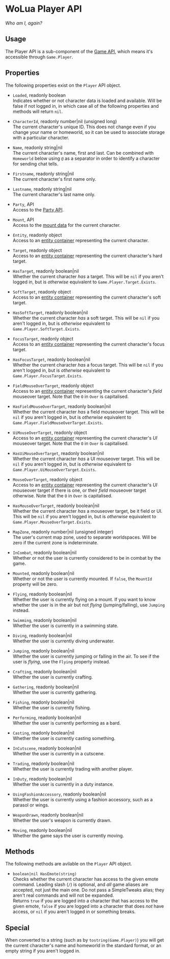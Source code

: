 # WoLua Player API
_Who am I, again?_

## Usage
The Player API is a sub-component of the [Game API](game.md), which means it's accessible through `Game.Player`.

## Properties
The following properties exist on the `Player` API object.

- `Loaded`, readonly boolean\
  Indicates whether or not character data is loaded and available. Will be false if not logged in, in which case all of the following properties and methods will return `nil`.

- `CharacterId`, readonly number|nil (unsigned long)\
  The current character's unique ID. This does not change even if you change your name or homeworld, so it can be used to associate storage with a particular character.

- `Name`, readonly string|nil\
  The current character's name, first and last. Can be combined with `Homeworld` below using `@` as a separator in order to identify a character for sending chat tells.

- `Firstname`, readonly string|nil\
  The current character's first name only.

- `Lastname`, readonly string|nil\
  The current character's last name only.

- `Party`, API\
  Access to the [Party API](party.md).

- `Mount`, API\
  Access to the [mount data](mount.md) for the current character.

- `Entity`, readonly object\
  Access to an [entity container](entity.md) representing the current character.

- `Target`, readonly object\
  Access to an [entity container](entity.md) representing the current character's hard target.

- `HasTarget`, readonly boolean|nil\
  Whether the current character _has_ a target. This will be `nil` if you aren't logged in, but is _otherwise_ equivalent to `Game.Player.Target.Exists`.

- `SoftTarget`, readonly object\
  Access to an [entity container](entity.md) representing the current character's soft target.

- `HasSoftTarget`, readonly boolean|nil\
  Whether the current character _has_ a soft target. This will be `nil` if you aren't logged in, but is _otherwise_ equivalent to `Game.Player.SoftTarget.Exists`.

- `FocusTarget`, readonly object\
  Access to an [entity container](entity.md) representing the current character's focus target.

- `HasFocusTarget`, readonly boolean|nil\
  Whether the current character _has_ a focus target. This will be `nil` if you aren't logged in, but is _otherwise_ equivalent to `Game.Player.FocusTarget.Exists`.

- `FieldMouseOverTarget`, readonly object\
  Access to an [entity container](entity.md) representing the current character's _field_ mouseover target. Note that the `O` in `Over` is capitalised.

- `HasFieldMouseOverTarget`, readonly boolean|nil\
  Whether the current character _has_ a field mouseover target. This will be `nil` if you aren't logged in, but is _otherwise_ equivalent to `Game.Player.FieldMouseOverTarget.Exists`.

- `UiMouseOverTarget`, readonly object\
  Access to an [entity container](entity.md) representing the current character's _UI_ mouseover target. Note that the `O` in `Over` is capitalised.

- `HasUiMouseOverTarget`, readonly boolean|nil\
  Whether the current character _has_ a UI mouseover target. This will be `nil` if you aren't logged in, but is _otherwise_ equivalent to `Game.Player.UiMouseOverTarget.Exists`.

- `MouseOverTarget`, readonly object\
  Access to an [entity container](entity.md) representing the current character's _UI_ mouseover target if there is one, or their _field_ mouseover target otherwise. Note that the `O` in `Over` is capitalised.

- `HasMouseOverTarget`, readonly boolean|nil\
  Whether the current character _has_ a mouseover target, be it field or UI. This will be `nil` if you aren't logged in, but is _otherwise_ equivalent to `Game.Player.MouseOverTarget.Exists`.

- `MapZone`, readonly number|nil (unsigned integer)\
  The user's current map zone, used to separate worldspaces. Will be zero if the current zone is indeterminate.

- `InCombat`, readonly boolean|nil\
  Whether or not the user is currently considered to be in combat by the game.

- `Mounted`, readonly boolean|nil\
  Whether or not the user is currently mounted. If `false`, the `MountId` property will be zero.

- `Flying`, readonly boolean|nil\
  Whether the user is currently flying on a mount. If you want to know whether the user is in the air but not _flying_ (jumping/falling), use `Jumping` instead.

- `Swimming`, readonly boolean|nil\
  Whether the user is currently in a swimming state.

- `Diving`, readonly boolean|nil\
  Whether the user is currently diving underwater.

- `Jumping`, readonly boolean|nil\
  Whether the user is currently jumping or falling in the air. To see if the user is _flying_, use the `Flying` property instead.

- `Crafting`, readonly boolean|nil\
  Whether the user is currently crafting.

- `Gathering`, readonly boolean|nil\
  Whether the user is currently gathering.

- `Fishing`, readonly boolean|nil\
  Whether the user is currently fishing.

- `Performing`, readonly boolean|nil\
  Whether the user is currently performing as a bard.

- `Casting`, readonly boolean|nil\
  Whether the user is currently casting something.

- `InCutscene`, readonly boolean|nil\
  Whether the user is currently in a cutscene.

- `Trading`, readonly boolean|nil\
  Whether the user is currently trading with another player.

- `InDuty`, readonly boolean|nil\
  Whether the user is currently in a duty instance.

- `UsingFashionAccessory`, readonly boolean|nil\
  Whether the user is currently using a fashion accessory, such as a parasol or wings.

- `WeaponDrawn`, readonly boolean|nil\
  Whether the user's weapon is currently drawn.

- `Moving`, readonly boolean|nil\
  Whether the game says the user is currently moving.

## Methods
The following methods are avilable on the `Player` API object.

- `boolean|nil HasEmote(string)`\
  Checks whether the current character has access to the given emote command. Leading slash (`/`) is optional, and _all_ game aliases are accepted, not just the main one. Do not pass a SimpleTweaks alias; they aren't real commands and will not be expanded.\
  Returns `true` if you are logged into a character that has access to the given emote, `false` if you are logged into a character that does _not_ have access, or `nil` if you aren't logged in or something breaks.

## Special
When converted to a string (such as by `tostring(Game.Player)`) you will get the current character's name and homeworld in the standard format, or an empty string if you aren't logged in.
